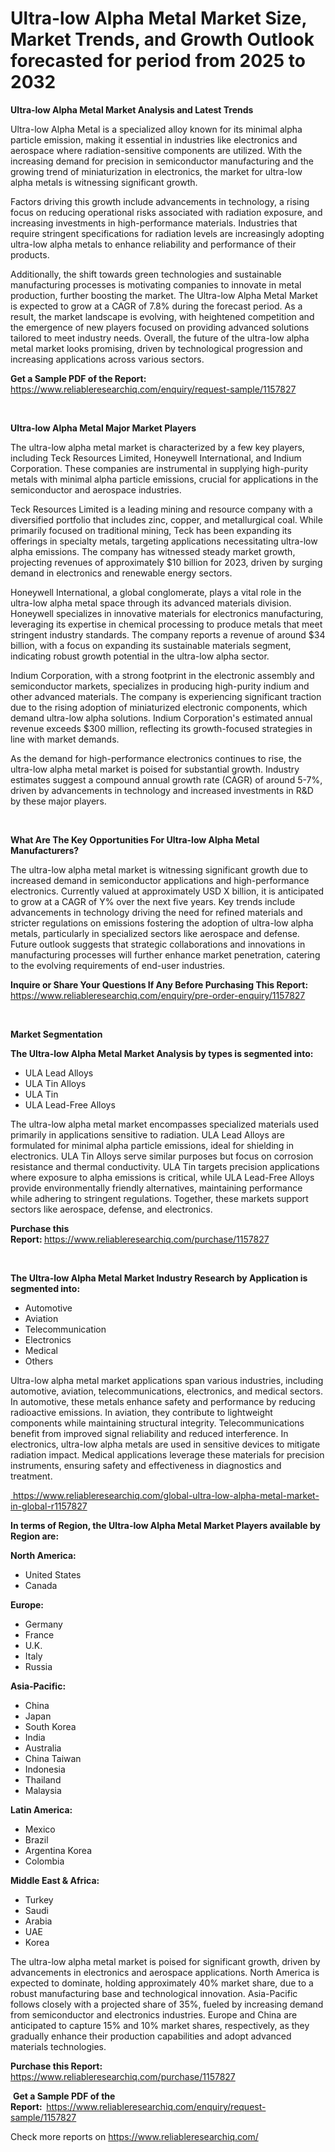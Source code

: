 <p><h1>Ultra-low Alpha Metal Market Size, Market Trends, and Growth Outlook forecasted for period from 2025 to 2032</h1></p><p><strong>Ultra-low Alpha Metal Market Analysis and Latest Trends</strong></p>
<p><p>Ultra-low Alpha Metal is a specialized alloy known for its minimal alpha particle emission, making it essential in industries like electronics and aerospace where radiation-sensitive components are utilized. With the increasing demand for precision in semiconductor manufacturing and the growing trend of miniaturization in electronics, the market for ultra-low alpha metals is witnessing significant growth. </p><p>Factors driving this growth include advancements in technology, a rising focus on reducing operational risks associated with radiation exposure, and increasing investments in high-performance materials. Industries that require stringent specifications for radiation levels are increasingly adopting ultra-low alpha metals to enhance reliability and performance of their products. </p><p>Additionally, the shift towards green technologies and sustainable manufacturing processes is motivating companies to innovate in metal production, further boosting the market. The Ultra-low Alpha Metal Market is expected to grow at a CAGR of 7.8% during the forecast period. As a result, the market landscape is evolving, with heightened competition and the emergence of new players focused on providing advanced solutions tailored to meet industry needs. Overall, the future of the ultra-low alpha metal market looks promising, driven by technological progression and increasing applications across various sectors.</p></p>
<p><strong>Get a Sample PDF of the Report:&nbsp;</strong> <a href="https://www.reliableresearchiq.com/enquiry/request-sample/1157827?utm_campaign=2257&utm_medium=2&utm_source=Github&utm_content=ia&utm_term=01022025&utm_id=ultra-low-alpha-metal">https://www.reliableresearchiq.com/enquiry/request-sample/1157827</a></p>
<p>&nbsp;</p>
<p><strong>Ultra-low Alpha Metal Major Market Players</strong></p>
<p><p>The ultra-low alpha metal market is characterized by a few key players, including Teck Resources Limited, Honeywell International, and Indium Corporation. These companies are instrumental in supplying high-purity metals with minimal alpha particle emissions, crucial for applications in the semiconductor and aerospace industries.</p><p>Teck Resources Limited is a leading mining and resource company with a diversified portfolio that includes zinc, copper, and metallurgical coal. While primarily focused on traditional mining, Teck has been expanding its offerings in specialty metals, targeting applications necessitating ultra-low alpha emissions. The company has witnessed steady market growth, projecting revenues of approximately $10 billion for 2023, driven by surging demand in electronics and renewable energy sectors.</p><p>Honeywell International, a global conglomerate, plays a vital role in the ultra-low alpha metal space through its advanced materials division. Honeywell specializes in innovative materials for electronics manufacturing, leveraging its expertise in chemical processing to produce metals that meet stringent industry standards. The company reports a revenue of around $34 billion, with a focus on expanding its sustainable materials segment, indicating robust growth potential in the ultra-low alpha sector.</p><p>Indium Corporation, with a strong footprint in the electronic assembly and semiconductor markets, specializes in producing high-purity indium and other advanced materials. The company is experiencing significant traction due to the rising adoption of miniaturized electronic components, which demand ultra-low alpha solutions. Indium Corporation's estimated annual revenue exceeds $300 million, reflecting its growth-focused strategies in line with market demands.</p><p>As the demand for high-performance electronics continues to rise, the ultra-low alpha metal market is poised for substantial growth. Industry estimates suggest a compound annual growth rate (CAGR) of around 5-7%, driven by advancements in technology and increased investments in R&D by these major players.</p></p>
<p>&nbsp;</p>
<p><strong>What Are The Key Opportunities For Ultra-low Alpha Metal Manufacturers?</strong></p>
<p><p>The ultra-low alpha metal market is witnessing significant growth due to increased demand in semiconductor applications and high-performance electronics. Currently valued at approximately USD X billion, it is anticipated to grow at a CAGR of Y% over the next five years. Key trends include advancements in technology driving the need for refined materials and stricter regulations on emissions fostering the adoption of ultra-low alpha metals, particularly in specialized sectors like aerospace and defense. Future outlook suggests that strategic collaborations and innovations in manufacturing processes will further enhance market penetration, catering to the evolving requirements of end-user industries.</p></p>
<p><strong>Inquire or Share Your Questions If Any Before Purchasing This Report:</strong> <a href="https://www.reliableresearchiq.com/enquiry/pre-order-enquiry/1157827?utm_campaign=2257&utm_medium=2&utm_source=Github&utm_content=ia&utm_term=01022025&utm_id=ultra-low-alpha-metal">https://www.reliableresearchiq.com/enquiry/pre-order-enquiry/1157827</a></p>
<p>&nbsp;</p>
<p><strong>Market Segmentation</strong></p>
<p><strong>The Ultra-low Alpha Metal Market Analysis by types is segmented into:</strong></p>
<p><ul><li>ULA Lead Alloys</li><li>ULA Tin Alloys</li><li>ULA Tin</li><li>ULA Lead-Free Alloys</li></ul></p>
<p><p>The ultra-low alpha metal market encompasses specialized materials used primarily in applications sensitive to radiation. ULA Lead Alloys are formulated for minimal alpha particle emissions, ideal for shielding in electronics. ULA Tin Alloys serve similar purposes but focus on corrosion resistance and thermal conductivity. ULA Tin targets precision applications where exposure to alpha emissions is critical, while ULA Lead-Free Alloys provide environmentally friendly alternatives, maintaining performance while adhering to stringent regulations. Together, these markets support sectors like aerospace, defense, and electronics.</p></p>
<p><strong>Purchase this Report:&nbsp;</strong><a href="https://www.reliableresearchiq.com/purchase/1157827?utm_campaign=2257&utm_medium=2&utm_source=Github&utm_content=ia&utm_term=01022025&utm_id=ultra-low-alpha-metal">https://www.reliableresearchiq.com/purchase/1157827</a></p>
<p>&nbsp;</p>
<p><strong>The Ultra-low Alpha Metal Market Industry Research by Application is segmented into:</strong></p>
<p><ul><li>Automotive</li><li>Aviation</li><li>Telecommunication</li><li>Electronics</li><li>Medical</li><li>Others</li></ul></p>
<p><p>Ultra-low alpha metal market applications span various industries, including automotive, aviation, telecommunications, electronics, and medical sectors. In automotive, these metals enhance safety and performance by reducing radioactive emissions. In aviation, they contribute to lightweight components while maintaining structural integrity. Telecommunications benefit from improved signal reliability and reduced interference. In electronics, ultra-low alpha metals are used in sensitive devices to mitigate radiation impact. Medical applications leverage these materials for precision instruments, ensuring safety and effectiveness in diagnostics and treatment.</p></p>
<p><a href="https://www.reliableresearchiq.com/global-ultra-low-alpha-metal-market-in-global-r1157827?utm_campaign=2257&utm_medium=2&utm_source=Github&utm_content=ia&utm_term=01022025&utm_id=ultra-low-alpha-metal">&nbsp;https://www.reliableresearchiq.com/global-ultra-low-alpha-metal-market-in-global-r1157827</a></p>
<p><strong>In terms of Region, the Ultra-low Alpha Metal Market Players available by Region are:</strong></p>
<p>
    <p> <strong> North America: </strong>
        <ul>
            <li>United States</li>
            <li>Canada</li>
        </ul>
        </p> 
    <p> <strong> Europe: </strong>
        <ul>
            <li>Germany</li>
            <li>France</li>
            <li>U.K.</li>
            <li>Italy</li>
            <li>Russia</li>
        </ul>
        </p> 
    <p> <strong> Asia-Pacific: </strong>
        <ul>
            <li>China</li>
            <li>Japan</li>
            <li>South Korea</li>
            <li>India</li>
            <li>Australia</li>
            <li>China Taiwan</li>
            <li>Indonesia</li>
            <li>Thailand</li>
            <li>Malaysia</li>
        </ul>
        </p> 
    <p> <strong> Latin America: </strong>
        <ul>
            <li>Mexico</li>
            <li>Brazil</li>
            <li>Argentina Korea</li>
            <li>Colombia</li>
        </ul>
        </p> 
    <p> <strong> Middle East & Africa: </strong>
        <ul>
            <li>Turkey</li>
            <li>Saudi</li>
            <li>Arabia</li>
            <li>UAE</li>
            <li>Korea</li>
        </ul>
    </p>
    </p>
<p><p>The ultra-low alpha metal market is poised for significant growth, driven by advancements in electronics and aerospace applications. North America is expected to dominate, holding approximately 40% market share, due to a robust manufacturing base and technological innovation. Asia-Pacific follows closely with a projected share of 35%, fueled by increasing demand from semiconductor and electronics industries. Europe and China are anticipated to capture 15% and 10% market shares, respectively, as they gradually enhance their production capabilities and adopt advanced materials technologies.</p></p>
<p><strong>Purchase this Report: </strong><a href="https://www.reliableresearchiq.com/purchase/1157827?utm_campaign=2257&utm_medium=2&utm_source=Github&utm_content=ia&utm_term=01022025&utm_id=ultra-low-alpha-metal">https://www.reliableresearchiq.com/purchase/1157827</a></p>
<p>&nbsp;<strong>Get a Sample PDF of the Report:&nbsp;&nbsp;</strong><a href="https://www.reliableresearchiq.com/enquiry/request-sample/1157827?utm_campaign=2257&utm_medium=2&utm_source=Github&utm_content=ia&utm_term=01022025&utm_id=ultra-low-alpha-metal">https://www.reliableresearchiq.com/enquiry/request-sample/1157827</a></p>
<p><strong></strong></p>
<p>Check more reports on <a href="https://www.reliableresearchiq.com/?utm_campaign=2257&utm_medium=2&utm_source=Github&utm_content=ia&utm_term=01022025&utm_id=ultra-low-alpha-metal">https://www.reliableresearchiq.com/</a></p>